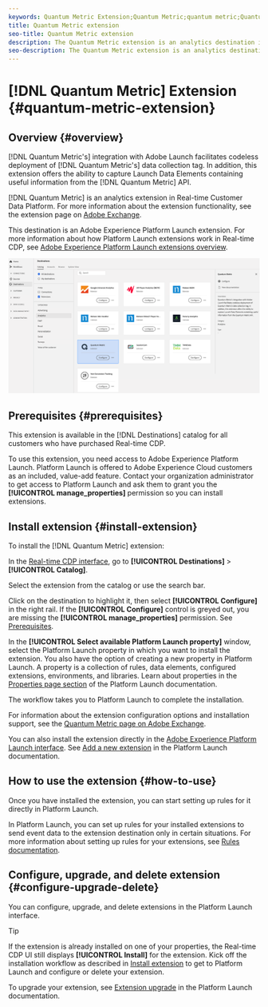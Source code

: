 ```yaml
---
keywords: Quantum Metric Extension;Quantum Metric;quantum metric;Quantum metric
title: Quantum Metric extension
seo-title: Quantum Metric extension
description: The Quantum Metric extension is an analytics destination in Real-time Customer Data Platform. For more information about the extension functionality, see the extension page on Adobe Exchange.
seo-description: The Quantum Metric extension is an analytics destination in Real-time Customer Data Platform. For more information about the extension functionality, see the extension page on Adobe Exchange.
---
```


# [!DNL Quantum Metric] Extension {#quantum-metric-extension}

## Overview {#overview}

[!DNL Quantum Metric's] integration with Adobe Launch facilitates codeless deployment of [!DNL Quantum Metric's] data collection tag. In addition, this extension offers the ability to capture Launch Data Elements containing useful information from the [!DNL Quantum Metric] API.

[!DNL Quantum Metric] is an analytics extension in Real-time Customer Data Platform. For more information about the extension functionality, see the extension page on [Adobe Exchange](https://exchange.adobe.com/experiencecloud.details.101535.quantum-metric-extension-for-adobe-launch.html).

This destination is an Adobe Experience Platform Launch extension. For more information about how Platform Launch extensions work in Real-time CDP, see [Adobe Experience Platform Launch extensions overview](../launch-extensions/overview.md).

![Quantum Metric Extension](../../assets/catalog/analytics/quantum-metric/catalog.png)

## Prerequisites {#prerequisites}

This extension is available in the [!DNL Destinations] catalog for all customers who have purchased Real-time CDP.

To use this extension, you need access to Adobe Experience Platform Launch. Platform Launch is offered to Adobe Experience Cloud customers as an included, value-add feature. Contact your organization administrator to get access to Platform Launch and ask them to grant you the **[!UICONTROL manage_properties]** permission so you can install extensions.

## Install extension {#install-extension}

To install the [!DNL Quantum Metric] extension:

In the [Real-time CDP interface](http://platform.adobe.com/), go to **[!UICONTROL Destinations]** > **[!UICONTROL Catalog]**.

Select the extension from the catalog or use the search bar.

Click on the destination to highlight it, then select **[!UICONTROL Configure]** in the right rail. If the **[!UICONTROL Configure]** control is greyed out, you are missing the **[!UICONTROL manage_properties]** permission. See [Prerequisites](#prerequisites).

In the **[!UICONTROL Select available Platform Launch property]** window, select the Platform Launch property in which you want to install the extension. You also have the option of creating a new property in Platform Launch. A property is a collection of rules, data elements, configured extensions, environments, and libraries. Learn about properties in the [Properties page section](https://experienceleague.adobe.com/docs/launch/using/reference/admin/companies-and-properties.html#properties-page) of the Platform Launch documentation.

The workflow takes you to Platform Launch to complete the installation. 

For information about the extension configuration options and installation support, see the [Quantum Metric page on Adobe Exchange](https://exchange.adobe.com/experiencecloud.details.101535.quantum-metric-extension-for-adobe-launch.html).

You can also install the extension directly in the [Adobe Experience Platform Launch interface](https://launch.adobe.com/). See [Add a new extension](https://experienceleague.adobe.com/docs/launch/using/reference/manage-resources/extensions/overview.html?lang=en#add-a-new-extension) in the Platform Launch documentation.

## How to use the extension {#how-to-use}

Once you have installed the extension, you can start setting up rules for it directly in Platform Launch.

In Platform Launch, you can set up rules for your installed extensions to send event data to the extension destination only in certain situations. For more information about setting up rules for your extensions, see [Rules documentation](https://experienceleague.adobe.com/docs/launch/using/reference/manage-resources/rules.html).

## Configure, upgrade, and delete extension {#configure-upgrade-delete}

You can configure, upgrade, and delete extensions in the Platform Launch interface.

>[!TIP]
>
>If the extension is already installed on one of your properties, the Real-time CDP UI still displays **[!UICONTROL Install]** for the extension. Kick off the installation workflow as described in [Install extension](#install-extension) to get to Platform Launch and configure or delete your extension.

To upgrade your extension, see [Extension upgrade](https://experienceleague.adobe.com/docs/launch/using/reference/manage-resources/extensions/extension-upgrade.html) in the Platform Launch documentation.
